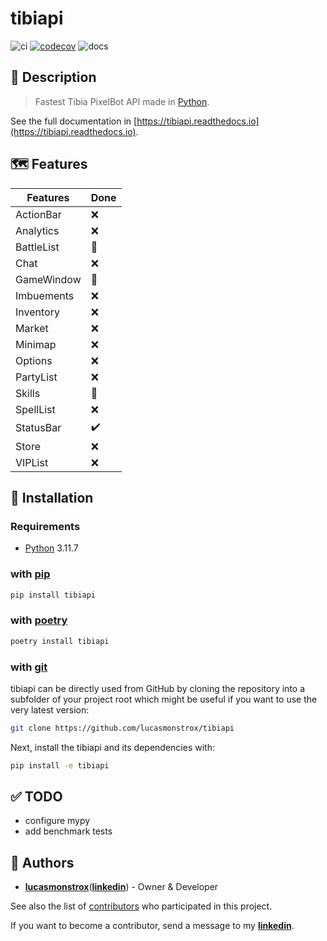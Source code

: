 # tibiapi

![ci](https://github.com/lucasmonstrox/tibiapi/actions/workflows/ci.yml/badge.svg)
[![codecov](https://codecov.io/gh/lucasmonstrox/tibiapi/graph/badge.svg?token=7BTPYKHC80)](https://codecov.io/gh/lucasmonstrox/tibiapi)
![docs](https://readthedocs.org/projects/tibiapi/badge/?version=latest)

## 📝 Description

> Fastest Tibia PixelBot API made in [Python](https://www.python.org/downloads/release/python-3117).

See the full documentation in [https://tibiapi.readthedocs.io](https://tibiapi.readthedocs.io).

## 🗺️ Features

| Features   | Done |
| ---------- | ---- |
| ActionBar  | ❌   |
| Analytics  | ❌   |
| BattleList | 🚧   |
| Chat       | ❌   |
| GameWindow | 🚧   |
| Imbuements | ❌   |
| Inventory  | ❌   |
| Market     | ❌   |
| Minimap    | ❌   |
| Options    | ❌   |
| PartyList  | ❌   |
| Skills     | 🚧   |
| SpellList  | ❌   |
| StatusBar  | ✔️   |
| Store      | ❌   |
| VIPList    | ❌   |

## 🧰 Installation

### Requirements

- [Python](https://www.python.org/downloads/release/python-3117) 3.11.7

### with [pip](https://pypi.org/project/pip/)

```sh
pip install tibiapi
```

### with [poetry](https://python-poetry.org/)

```sh
poetry install tibiapi
```

### with [git](https://git-scm.com/)

tibiapi can be directly used from GitHub by cloning the repository into a subfolder of your project root which might be useful if you want to use the very latest version:

```sh
git clone https://github.com/lucasmonstrox/tibiapi
```

Next, install the tibiapi and its dependencies with:

```sh
pip install -e tibiapi
```

## ✅ TODO

- configure mypy
- add benchmark tests

## 👷 Authors

- [**lucasmonstrox**](http://github.com/lucasmonstrox)([**linkedin**](https://www.linkedin.com/in/lucasmonstrox/)) - Owner & Developer

See also the list of [contributors](../../graphs/contributors) who participated
in this project.

If you want to become a contributor, send a message to my [**linkedin**](https://www.linkedin.com/in/lucasmonstrox/).
